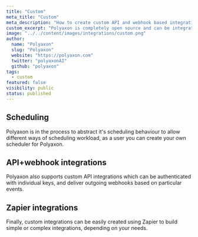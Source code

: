 ```yaml
---
title: "Custom"
meta_title: "Custom"
meta_description: "How to create custom API and webhook based integrations to create alter the behaviour of Polyaxon."
custom_excerpt: "Polyaxon is completely open source and can be integrated with just about any other app or service."
image: "../../content/images/integrations/custom.png"
author:
  name: "Polyaxon"
  slug: "Polyaxon"
  website: "https://polyaxon.com"
  twitter: "polyaxonAI"
  github: "polyaxon"
tags: 
  - custom
featured: false
visibility: public
status: published
---
```


## Scheduling

Polyaxon is in the process to abstract it's scheduling behaviour to allow different ways of scheduling workload, 
as a user you can create your own scheduler for Polyaxon. 

## API+webhook integrations

Polyaxon also supports custom API integrations which can be authenticated with individual keys, and deliver outgoing webhooks based on particular events.

## Zapier integrations

Finally, custom integrations can be easily created using Zapier to build simple or complex integrations, depending on your needs.

